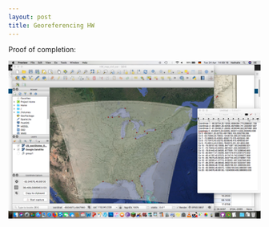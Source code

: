 ```yaml
---
layout: post
title: Georeferencing HW
---
```


Proof of completion:

![](../img/HW_map_civil_war_screenshot.png)
